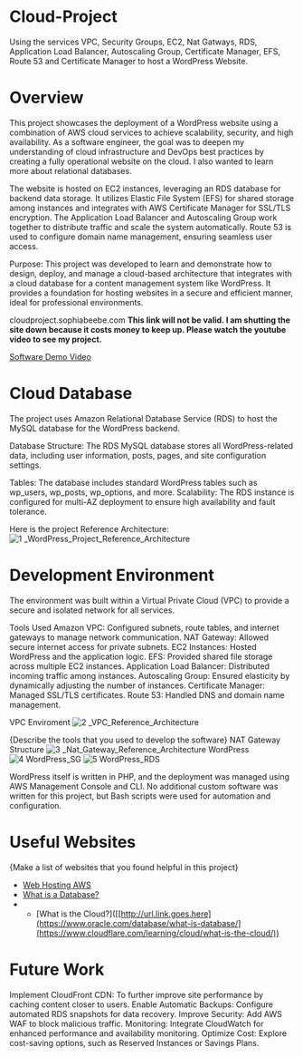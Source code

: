 # Cloud-Project
Using the services VPC, Security Groups, EC2, Nat Gatways, RDS, Application Load Balancer, Autoscaling Group, Certificate Manager, EFS, Route 53 and Certificate Manager to host a WordPress Website. 
# Overview
This project showcases the deployment of a WordPress website using a combination of AWS cloud services to achieve scalability, security, and high availability. As a software engineer, the goal was to deepen my understanding of cloud infrastructure and DevOps best practices by creating a fully operational website on the cloud. I also wanted to learn more about relational databases. 

The website is hosted on EC2 instances, leveraging an RDS database for backend data storage. It utilizes Elastic File System (EFS) for shared storage among instances and integrates with AWS Certificate Manager for SSL/TLS encryption. The Application Load Balancer and Autoscaling Group work together to distribute traffic and scale the system automatically. Route 53 is used to configure domain name management, ensuring seamless user access.

Purpose:
This project was developed to learn and demonstrate how to design, deploy, and manage a cloud-based architecture that integrates with a cloud database for a content management system like WordPress. It provides a foundation for hosting websites in a secure and efficient manner, ideal for professional environments.

cloudproject.sophiabeebe.com **This link will not be valid. I am shutting the site down because it costs money to keep up. Please watch the youtube video to see my project.**


[Software Demo Video]([[http://youtube.link.goes.here]](https://youtu.be/zfPN8i5sXMo))

# Cloud Database
The project uses Amazon Relational Database Service (RDS) to host the MySQL database for the WordPress backend.

Database Structure:
The RDS MySQL database stores all WordPress-related data, including user information, posts, pages, and site configuration settings.

Tables: The database includes standard WordPress tables such as wp_users, wp_posts, wp_options, and more.
Scalability: The RDS instance is configured for multi-AZ deployment to ensure high availability and fault tolerance.

Here is the project Reference Architecture: 
![1 _WordPress_Project_Reference_Architecture](https://github.com/user-attachments/assets/5decd037-4830-4a84-af5d-24d38339f038)

# Development Environment
The environment was built within a Virtual Private Cloud (VPC) to provide a secure and isolated network for all services.

Tools Used
Amazon VPC: Configured subnets, route tables, and internet gateways to manage network communication.
NAT Gateway: Allowed secure internet access for private subnets.
EC2 Instances: Hosted WordPress and the application logic.
EFS: Provided shared file storage across multiple EC2 instances.
Application Load Balancer: Distributed incoming traffic among instances.
Autoscaling Group: Ensured elasticity by dynamically adjusting the number of instances.
Certificate Manager: Managed SSL/TLS certificates.
Route 53: Handled DNS and domain name management.

VPC Enviroment
![2 _VPC_Reference_Architecture](https://github.com/user-attachments/assets/8aa772fb-c2d2-4c74-bd4b-52552a459c87)

{Describe the tools that you used to develop the software}
NAT Gateway Structure
![3 _Nat_Gateway_Reference_Architecture](https://github.com/user-attachments/assets/7ef68423-678b-44f6-884a-fe3224f067ca)
WordPress
![4 WordPress_SG](https://github.com/user-attachments/assets/9dca07b3-e598-4dac-acc6-52428845579d)
![5 WordPress_RDS](https://github.com/user-attachments/assets/1332f075-48dc-4e7b-8265-46f8e46f51b2)

WordPress itself is written in PHP, and the deployment was managed using AWS Management Console and CLI. No additional custom software was written for this project, but Bash scripts were used for automation and configuration.

# Useful Websites

{Make a list of websites that you found helpful in this project}

- [Web Hosting AWS]([http://url.link.goes.here](https://aws.amazon.com/websites/))
- [What is a Database?]([http://url.link.goes.here](https://www.oracle.com/database/what-is-database/))
- - [What is the Cloud?]([[http://url.link.goes.here](https://www.oracle.com/database/what-is-database/](https://www.cloudflare.com/learning/cloud/what-is-the-cloud/))

# Future Work

Implement CloudFront CDN: To further improve site performance by caching content closer to users.
Enable Automatic Backups: Configure automated RDS snapshots for data recovery.
Improve Security: Add AWS WAF to block malicious traffic.
Monitoring: Integrate CloudWatch for enhanced performance and availability monitoring.
Optimize Cost: Explore cost-saving options, such as Reserved Instances or Savings Plans.
